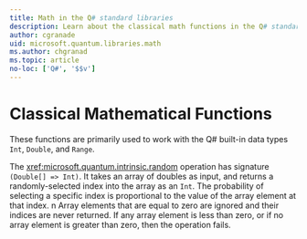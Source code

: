 ```yaml
---
title: Math in the Q# standard libraries
description: Learn about the classical math functions in the Q# standard libraries that are used with the built-in data types. 
author: cgranade
uid: microsoft.quantum.libraries.math
ms.author: chgranad
ms.topic: article
no-loc: ['Q#', '$$v']
---
```


# Classical Mathematical Functions #

These functions are primarily used to work with the Q# built-in data types `Int`, `Double`, and `Range`.

The <xref:microsoft.quantum.intrinsic.random> operation has signature `(Double[] => Int)`.
It takes an array of doubles as input, and returns a randomly-selected index into the array as an `Int`.
The probability of selecting a specific index is proportional to the value of the array element at that index. n
Array elements that are equal to zero are ignored and their indices are never returned.
If any array element is less than zero, or if no array element is greater than zero, then the operation fails.
